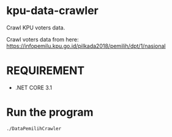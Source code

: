 # kpu-data-crawler
Crawl KPU voters data.

Crawl voters data from here:
https://infopemilu.kpu.go.id/pilkada2018/pemilih/dpt/1/nasional

# REQUIREMENT
- .NET CORE 3.1

# Run the program
```
./DataPemilihCrawler
```

